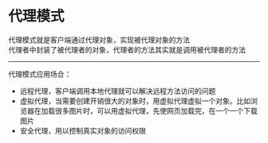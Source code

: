 # 代理模式
代理模式就是客户端通过代理对象，实现被代理对象的方法  
代理者中封装了被代理者的对象，代理者的方法其实就是调用被代理者的方法
****
代理模式应用场合：  
* 远程代理，客户端调用本地代理就可以解决远程方法访问的问题
* 虚拟代理，当需要创建开销很大的对象时，用虚拟代理虚拟一个对象。比如浏览器在加载很多图片时，可以用虚拟代理，先使网页加载完，在一个一个下载图片
* 安全代理，用以控制真实对象的访问权限
